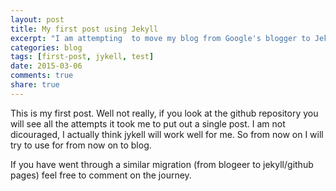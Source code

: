 ```yaml
---
layout: post
title: My first post using Jekyll
excerpt: "I am attempting  to move my blog from Google's blogger to Jekyll"
categories: blog
tags: [first-post, jykell, test]
date: 2015-03-06
comments: true
share: true
---
```



This is my first post. Well not really, if you look at the github repository you will see all the attempts it took me to put out a single post. I am not dicouraged, I actually think jykell will work well for me. So from now on I will try to use for from now on to blog. 

If you have went through a similar migration (from blogeer to jekyll/github pages) feel free to comment on the journey.



